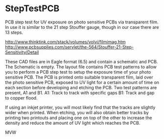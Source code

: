 StepTestPCB
===========

PCB step test for UV exposure on photo sensitive PCBs via transparent film. 
In use it is similar to the 21 step Stouffer gauge, though in our case there are 13 steps. 

http://www.thinktink.com/stack/volumes/volvi/filmimag.htm
http://www.pcbsupplies.com/servlet/the-564/Stouffer-21-Step-Sensitivity/Detail

These CAD files are in Eagle format (6.5) and contain a schematic and PCB. 
The Schematic is empty. 
The layout file contains PCB test patterns to allow you to perform a PCB step test to setup the exposure time of your photo sensitive PCB.
The PCB is printed onto suitable transparent film, laid over the photo sensitive PCB, exposed to UV light for a certain amount of time on each section before developing and etching the PCB. 
Two test patterns are present, A1 and B1.
A1: Track to track with specific gaps 
B1: Track and gap to copper flood.

If using an inkjet printer, you will most likely find that the tracks are slightly wider when printed. 
When etching, you will also obtain better tracks by printing two printouts and placing one on top of the other to increase the density and reduce the amount of UV light which reaches the PCB. 


MVW
